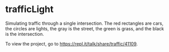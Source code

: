 # trafficLight
Simulating traffic through a single intersection. The red rectangles are cars, the circles are lights, the gray is the street, the green is grass, and the black is the intersection.

To view the project, go to https://repl.it/talk/share/traffic/41109.
